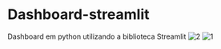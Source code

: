 # Dashboard-streamlit
Dashboard em python utilizando a biblioteca Streamlit
![2](https://github.com/JPWinterFrankJr/Dashboard-streamlit/assets/124807445/4047a706-4342-4f45-a29a-327e3195d5f6)
![1](https://github.com/JPWinterFrankJr/Dashboard-streamlit/assets/124807445/9a7ad71d-b900-4b4b-9fdd-31ef20fe2ddc)
